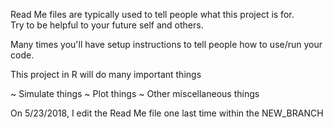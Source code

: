Read Me files are typically used to tell people what this project is for.  
Try to be helpful to your future self and others.

Many times you'll have setup instructions to tell people how to use/run your 
code.


This project in R will do many important things

~ Simulate things
~ Plot things
~ Other miscellaneous things

On 5/23/2018, I edit the Read Me file one last time within the NEW_BRANCH

